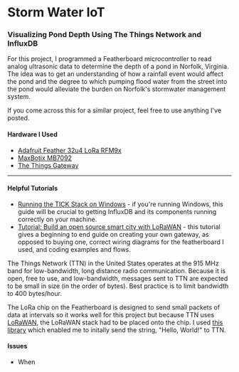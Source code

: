 # Storm Water IoT

### Visualizing Pond Depth Using The Things Network and InfluxDB

For this project, I programmed a Featherboard microcontroller to read analog ultrasonic data to determine the depth of a pond in Norfolk, Virginia. The idea was to get an understanding of how a rainfall event would affect the pond and the degree to which pumping flood water from the street into the pond would alleviate the burden on Norfolk's stormwater management system. 

If you come across this for a similar project, feel free to use anything I've posted.

#### Hardware I Used
- [Adafruit Feather 32u4 LoRa RFM9x](https://www.adafruit.com/product/3078)
- [MaxBotix MB7092](https://www.maxbotix.com/Ultrasonic_Sensors/MB7092.htm)
- [The Things Gateway](http://www.newark.com/the-things-network/ttn-gw-915/accessory-type-wireless-gateway/dp/05AC1807)
----
#### Helpful Tutorials
- [Running the TICK Stack on Windows](https://www.influxdata.com/blog/running-the-tick-stack-on-windows/) - if you're running Windows, this guide will be crucial to getting InfluxDB and its components running correctly on your machine.
- [Tutorial: Build an open source smart city with LoRaWAN](https://medium.com/kkbankol-events/tutorial-build-a-open-source-smart-city-based-on-lora-7ca76b9a098) - this tutorial gives a beginning to end guide on creating your own gateway, as opposed to buying one, correct wiring diagrams for the featherboard I used, and coding examples and flows. 

The Things Network (TTN) in the United States operates at the 915 MHz band for low-bandwidth, long distance radio communication. Because it is open, free to use, and low-bandwidth, messages sent to TTN are expected to be small in size (in the order of bytes). Best practice is to limit bandwidth to 400 bytes/hour. 

The LoRa chip on the Featherboard is designed to send small packets of data at intervals so it works well for this project but because TTN uses [LoRaWAN](https://www.lora-alliance.org/about-lorawan), the LoRaWAN stack had to be placed onto the chip. I used [this library](https://github.com/matthijskooijman/arduino-lmic) which enabled me to initally send the string, "Hello, World!" to TTN.


#### Issues
- When 